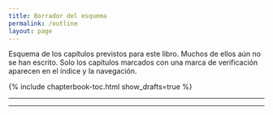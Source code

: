 ```yaml
---
title: Borrador del esquema
permalink: /outline
layout: page
---
```


Esquema de los capítulos previstos para este libro. Muchos de ellos aún no se han escrito. Solo los capítulos marcados con una marca de verificación aparecen en el índice y la navegación.



{% include chapterbook-toc.html show_drafts=true %}


---

---
